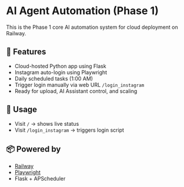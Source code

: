 # AI Agent Automation (Phase 1)

This is the Phase 1 core AI automation system for cloud deployment on Railway.

## 🔧 Features
- Cloud-hosted Python app using Flask
- Instagram auto-login using Playwright
- Daily scheduled tasks (1:00 AM)
- Trigger login manually via web URL `/login_instagram`
- Ready for upload, AI Assistant control, and scaling

## 🔗 Usage
- Visit `/` → shows live status  
- Visit `/login_instagram` → triggers login script

## 📦 Powered by
- [Railway](https://railway.app)
- [Playwright](https://playwright.dev)
- Flask + APScheduler
